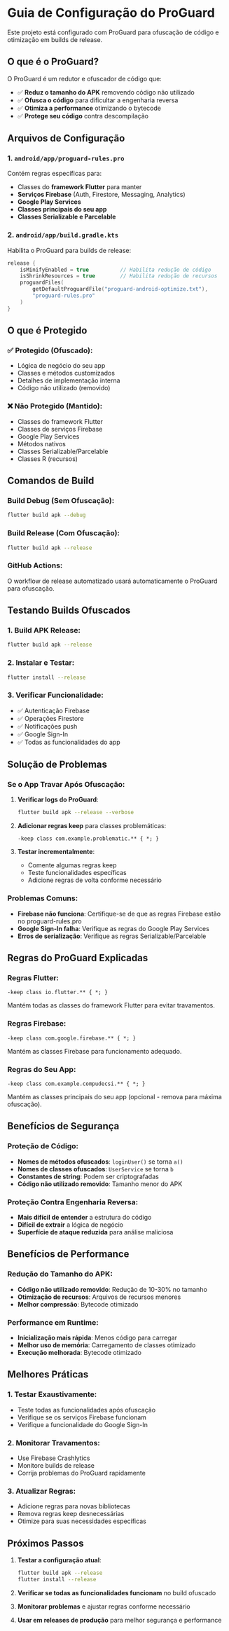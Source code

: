 # Guia de Configuração do ProGuard

Este projeto está configurado com ProGuard para ofuscação de código e otimização em builds de release.

## O que é o ProGuard?

O ProGuard é um redutor e ofuscador de código que:
- ✅ **Reduz o tamanho do APK** removendo código não utilizado
- ✅ **Ofusca o código** para dificultar a engenharia reversa
- ✅ **Otimiza a performance** otimizando o bytecode
- ✅ **Protege seu código** contra descompilação

## Arquivos de Configuração

### 1. `android/app/proguard-rules.pro`
Contém regras específicas para:
- Classes do **framework Flutter** para manter
- **Serviços Firebase** (Auth, Firestore, Messaging, Analytics)
- **Google Play Services**
- **Classes principais do seu app**
- **Classes Serializable e Parcelable**

### 2. `android/app/build.gradle.kts`
Habilita o ProGuard para builds de release:
```kotlin
release {
    isMinifyEnabled = true          // Habilita redução de código
    isShrinkResources = true        // Habilita redução de recursos
    proguardFiles(
        getDefaultProguardFile("proguard-android-optimize.txt"),
        "proguard-rules.pro"
    )
}
```

## O que é Protegido

### ✅ Protegido (Ofuscado):
- Lógica de negócio do seu app
- Classes e métodos customizados
- Detalhes de implementação interna
- Código não utilizado (removido)

### ❌ Não Protegido (Mantido):
- Classes do framework Flutter
- Classes de serviços Firebase
- Google Play Services
- Métodos nativos
- Classes Serializable/Parcelable
- Classes R (recursos)

## Comandos de Build

### Build Debug (Sem Ofuscação):
```bash
flutter build apk --debug
```

### Build Release (Com Ofuscação):
```bash
flutter build apk --release
```

### GitHub Actions:
O workflow de release automatizado usará automaticamente o ProGuard para ofuscação.

## Testando Builds Ofuscados

### 1. Build APK Release:
```bash
flutter build apk --release
```

### 2. Instalar e Testar:
```bash
flutter install --release
```

### 3. Verificar Funcionalidade:
- ✅ Autenticação Firebase
- ✅ Operações Firestore
- ✅ Notificações push
- ✅ Google Sign-In
- ✅ Todas as funcionalidades do app

## Solução de Problemas

### Se o App Travar Após Ofuscação:

1. **Verificar logs do ProGuard**:
   ```bash
   flutter build apk --release --verbose
   ```

2. **Adicionar regras keep** para classes problemáticas:
   ```proguard
   -keep class com.example.problematic.** { *; }
   ```

3. **Testar incrementalmente**:
   - Comente algumas regras keep
   - Teste funcionalidades específicas
   - Adicione regras de volta conforme necessário

### Problemas Comuns:

- **Firebase não funciona**: Certifique-se de que as regras Firebase estão no proguard-rules.pro
- **Google Sign-In falha**: Verifique as regras do Google Play Services
- **Erros de serialização**: Verifique as regras Serializable/Parcelable

## Regras do ProGuard Explicadas

### Regras Flutter:
```proguard
-keep class io.flutter.** { *; }
```
Mantém todas as classes do framework Flutter para evitar travamentos.

### Regras Firebase:
```proguard
-keep class com.google.firebase.** { *; }
```
Mantém as classes Firebase para funcionamento adequado.

### Regras do Seu App:
```proguard
-keep class com.example.compudecsi.** { *; }
```
Mantém as classes principais do seu app (opcional - remova para máxima ofuscação).

## Benefícios de Segurança

### Proteção de Código:
- **Nomes de métodos ofuscados**: `loginUser()` se torna `a()`
- **Nomes de classes ofuscados**: `UserService` se torna `b`
- **Constantes de string**: Podem ser criptografadas
- **Código não utilizado removido**: Tamanho menor do APK

### Proteção Contra Engenharia Reversa:
- **Mais difícil de entender** a estrutura do código
- **Difícil de extrair** a lógica de negócio
- **Superfície de ataque reduzida** para análise maliciosa

## Benefícios de Performance

### Redução do Tamanho do APK:
- **Código não utilizado removido**: Redução de 10-30% no tamanho
- **Otimização de recursos**: Arquivos de recursos menores
- **Melhor compressão**: Bytecode otimizado

### Performance em Runtime:
- **Inicialização mais rápida**: Menos código para carregar
- **Melhor uso de memória**: Carregamento de classes otimizado
- **Execução melhorada**: Bytecode otimizado

## Melhores Práticas

### 1. Testar Exaustivamente:
- Teste todas as funcionalidades após ofuscação
- Verifique se os serviços Firebase funcionam
- Verifique a funcionalidade do Google Sign-In

### 2. Monitorar Travamentos:
- Use Firebase Crashlytics
- Monitore builds de release
- Corrija problemas do ProGuard rapidamente

### 3. Atualizar Regras:
- Adicione regras para novas bibliotecas
- Remova regras keep desnecessárias
- Otimize para suas necessidades específicas

## Próximos Passos

1. **Testar a configuração atual**:
   ```bash
   flutter build apk --release
   flutter install --release
   ```

2. **Verificar se todas as funcionalidades funcionam** no build ofuscado

3. **Monitorar problemas** e ajustar regras conforme necessário

4. **Usar em releases de produção** para melhor segurança e performance
